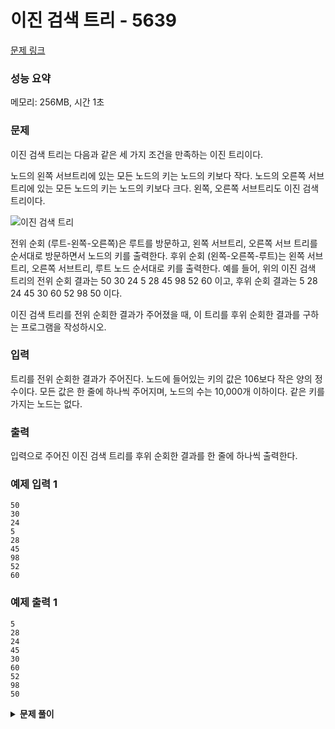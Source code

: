 # 이진 검색 트리 - 5639

[문제 링크](https://www.acmicpc.net/problem/5639)

### 성능 요약

메모리: 256MB, 시간 1초

### 문제

이진 검색 트리는 다음과 같은 세 가지 조건을 만족하는 이진 트리이다.

노드의 왼쪽 서브트리에 있는 모든 노드의 키는 노드의 키보다 작다.
노드의 오른쪽 서브트리에 있는 모든 노드의 키는 노드의 키보다 크다.
왼쪽, 오른쪽 서브트리도 이진 검색 트리이다.

![이진 검색 트리](https://onlinejudgeimages.s3-ap-northeast-1.amazonaws.com/upload/images/bsearchtree.png)

전위 순회 (루트-왼쪽-오른쪽)은 루트를 방문하고, 왼쪽 서브트리, 오른쪽 서브 트리를 순서대로 방문하면서 노드의 키를 출력한다. 후위 순회 (왼쪽-오른쪽-루트)는 왼쪽 서브트리, 오른쪽 서브트리, 루트 노드 순서대로 키를 출력한다. 예를 들어, 위의 이진 검색 트리의 전위 순회 결과는 50 30 24 5 28 45 98 52 60 이고, 후위 순회 결과는 5 28 24 45 30 60 52 98 50 이다.

이진 검색 트리를 전위 순회한 결과가 주어졌을 때, 이 트리를 후위 순회한 결과를 구하는 프로그램을 작성하시오.

### 입력

트리를 전위 순회한 결과가 주어진다. 노드에 들어있는 키의 값은 106보다 작은 양의 정수이다. 모든 값은 한 줄에 하나씩 주어지며, 노드의 수는 10,000개 이하이다. 같은 키를 가지는 노드는 없다.

### 출력

입력으로 주어진 이진 검색 트리를 후위 순회한 결과를 한 줄에 하나씩 출력한다.

### 예제 입력 1

```
50
30
24
5
28
45
98
52
60
```

### 예제 출력 1

```
5
28
24
45
30
60
52
98
50
```

<details><summary><b>문제 풀이</b></summary>
<div markdown="1">

이진 검색 트리를 구현해서 문제를 쉽게 풀 수 있었다.

1. 입력받은 preorder 배열의 각 값들을 하나씩 트리에 넣는다.
2. 재귀 함수를 이용해 각 노드들과 값을 비교한다.

- 작다면 left, 크다면 right
- null값이 나올때까지 반복

3. 트리가 완성되면 postorder를 재귀함수를 이용해 출력한다.

```js
const input = require("fs")
  .readFileSync("./input.txt")
  .toString()
  .trim()
  .split("\n")
  .map(Number);

class TreeNode {
  constructor(value) {
    this.value = value;
    this.left = null;
    this.right = null;
  }
}

class BinarySearchTree {
  constructor() {
    this.root = null;
    this.compare = (a, b) => {
      if (a.value === b.value) return 0;
      return a.value > b.value ? -1 : 1;
    };
  }

  insert(value) {
    const node = new TreeNode(value);

    if (!this.root) {
      this.root = node;
      return;
    }

    this.insertNode(this.root, node);
  }

  insertNode(root, node) {
    if (this.compare(root, node) < 0) {
      if (root.left === null) root.left = node;
      else this.insertNode(root.left, node);
    } else {
      if (root.right === null) root.right = node;
      else this.insertNode(root.right, node);
    }
  }

  postorder() {
    return this.postorderNode(this.root);
  }

  postorderNode(node) {
    if (!node) return;

    this.postorderNode(node.left);
    this.postorderNode(node.right);
    console.log(node.value);
  }
}

function Solution(preorder) {
  const tree = new BinarySearchTree();

  preorder.forEach((value) => tree.insert(value));

  tree.postorder();
}

Solution(input);
```

</div>
</details>
